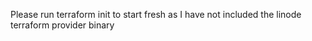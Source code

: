 
Please run terraform init to start fresh
as I have not included the linode terraform provider binary
